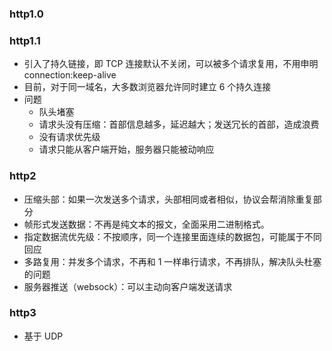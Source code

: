 ### http1.0

### http1.1

- 引入了持久链接，即 TCP 连接默认不关闭，可以被多个请求复用，不用申明 connection:keep-alive
- 目前，对于同一域名，大多数浏览器允许同时建立 6 个持久连接
- 问题
  - 队头堵塞
  - 请求头没有压缩：首部信息越多，延迟越大；发送冗长的首部，造成浪费
  - 没有请求优先级
  - 请求只能从客户端开始，服务器只能被动响应

### http2

- 压缩头部：如果一次发送多个请求，头部相同或者相似，协议会帮消除重复部分
- 帧形式发送数据：不再是纯文本的报文，全面采用二进制格式。
- 指定数据流优先级：不按顺序，同一个连接里面连续的数据包，可能属于不同回应
- 多路复用：并发多个请求，不再和 1 一样串行请求，不再排队，解决队头杜塞的问题
- 服务器推送（websock）：可以主动向客户端发送请求

### http3

- 基于 UDP
